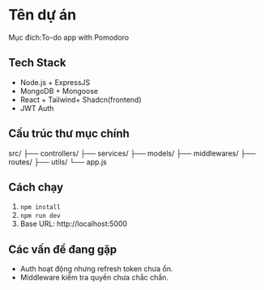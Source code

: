 # Tên dự án
Mục đích:To-do app with Pomodoro

## Tech Stack
- Node.js + ExpressJS
- MongoDB + Mongoose
- React + Tailwind+ Shadcn(frontend)
- JWT Auth

## Cấu trúc thư mục chính
src/
 ├── controllers/
 ├── services/
 ├── models/
 ├── middlewares/
 ├── routes/
 ├── utils/
 └── app.js

## Cách chạy
1. `npm install`
2. `npm run dev`
3. Base URL: http://localhost:5000

## Các vấn đề đang gặp
- Auth hoạt động nhưng refresh token chưa ổn.
- Middleware kiểm tra quyền chưa chắc chắn.
